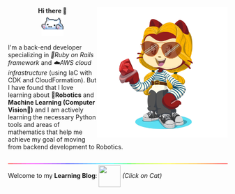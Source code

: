 
<p align="right"><img src="octocat-1695237904840.png" width="300px" height="300px" align="right"/></p>
<p align="left"><p align="center"><b>Hi there 👋</b><br><img src="226127923-0e8b7792-7b3c-462b-951b-63c96ba1a5af.gif" width="50px" height="50px"/></p>

I'm a back-end developer specializing in <i>  🔻Ruby on Rails framework</i> and   <i>☁️AWS cloud infrastructure</i> (using IaC with CDK and CloudFormation). But I have found that I love learning about   <b>🤖Robotics</b> and <b>Machine Learning (Computer Vision👀)</b> and I am actively learning the necessary Python tools and areas of mathematics that help me achieve my goal of moving from backend development to Robotics. <br><br>
<img src="212284115-f47cd8ff-2ffb-4b04-b5bf-4d1c14c0247f.gif"/><br>
Welcome to my <b>Learning Blog</b>: <a href="https://a113ssa.github.io/" rel="button"><img src="https://github.com/a113ssa/a113ssa.github.io/blob/fc8cda1325cf18f8131eea5c8eff62550b49af53/images/logo.jpeg" width="50px" height="50px" align="center"/></a> <i>(Click on Cat)</i></p>

